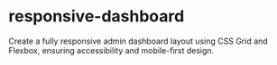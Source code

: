 # responsive-dashboard
Create a fully responsive admin dashboard layout using CSS Grid and Flexbox, ensuring accessibility and mobile-first design.
